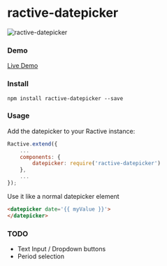 # ractive-datepicker

![ractive-datepicker](https://zippy.gfycat.com/DizzySecondaryEagle.gif)

### Demo

[Live Demo](http://jondum.github.com/ractive-datepicker/demo/)

### Install


```
npm install ractive-datepicker --save
```

### Usage

Add the datepicker to your Ractive instance:

```js
Ractive.extend({
    ...
    components: {
        datepicker: require('ractive-datepicker')
    },
    ...
});
```

Use it like a normal datepicker element

```html
<datepicker date='{{ myValue }}'>
</datepicker>
```


### TODO

* Text Input / Dropdown buttons
* Period selection


